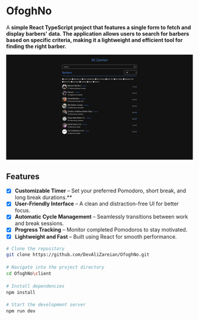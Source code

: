 # OfoghNo

A **simple React TypeScript project that features a single form to fetch and display barbers' data. The application allows users to search for barbers based on specific criteria, making it a lightweight and efficient tool for finding the right barber.**

![UI-app](https://github.com/DevAliZareian/OfoghNo/blob/main/resources/UI-app.png)

## Features

- [x] **Customizable Timer** – Set your preferred Pomodoro, short break, and long break durations.**
- [x] **User-Friendly Interface** – A clean and distraction-free UI for better focus.
- [x] **Automatic Cycle Management** – Seamlessly transitions between work and break sessions.
- [x] **Progress Tracking** – Monitor completed Pomodoros to stay motivated.
- [x] **Lightweight and Fast** – Built using React for smooth performance.

```bash
# Clone the repository
git clone https://github.com/DevAliZareian/OfoghNo.git

# Navigate into the project directory
cd OfoghNo\client

# Install dependencies
npm install

# Start the development server
npm run dev
